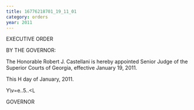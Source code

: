 ```yaml
---
title: 16776218701_19_11_01
category: orders
year: 2011
---
```

 

EXECUTIVE ORDER

BY THE GOVERNOR:

The Honorable Robert J. Castellani is hereby appointed
Senior Judge of the Superior Courts of Georgia, effective
January 19, 2011.

This H day of January, 2011.

Y\v=e..5..<L

GOVERNOR

